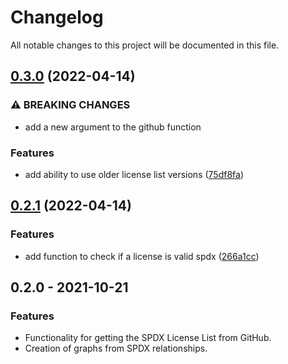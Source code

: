 <!--
SPDX-FileCopyrightText: 2021 HH Partners
 
SPDX-License-Identifier: MIT
 -->

# Changelog

All notable changes to this project will be documented in this file.

## [0.3.0](https://github.com/doubleopen-project/spdx-toolkit/compare/v0.2.1...v0.3.0) (2022-04-14)


### ⚠ BREAKING CHANGES

* add a new argument to the github function

### Features

* add ability to use older license list versions ([75df8fa](https://github.com/doubleopen-project/spdx-toolkit/commit/75df8fa9e882adcf5e5bbfd241897b509c98d306))

## [0.2.1](https://github.com/doubleopen-project/spdx-toolkit/compare/v0.2.0...v0.2.1) (2022-04-14)

### Features

* add function to check if a license is valid spdx ([266a1cc](https://github.com/doubleopen-project/spdx-toolkit/commit/266a1cccb961fdc9f820eaf693f08b936b5a61ae))

## 0.2.0 - 2021-10-21

### Features

* Functionality for getting the SPDX License List from GitHub.
* Creation of graphs from SPDX relationships.

